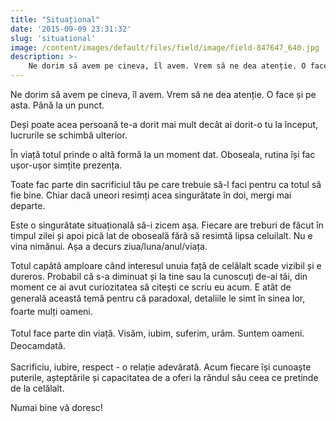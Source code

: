 ```yaml
---
title: "Situațional"
date: '2015-09-09 23:31:32'
slug: 'situational'
image: /content/images/default/files/field/image/field-847647_640.jpg
description: >-
    Ne dorim să avem pe cineva, îl avem. Vrem să ne dea atenție. O face și pe asta. Până la un punct.Deși poate acea persoană te-a dorit mai mult decât ai dorit-o tu la început, lucrurile se schimbă ulte
---
```

<div class="kg-card-markdown"><p>Ne dorim să avem pe cineva, îl avem. Vrem să ne dea atenție. O face și pe asta. Până la un punct.</p>
<p>Deși poate acea persoană te-a dorit mai mult decât ai dorit-o tu la început, lucrurile se schimbă ulterior.</p>
<p>În viață totul prinde o altă formă la un moment dat. Oboseala, rutina își fac ușor-ușor simțite prezența.</p>
<p>Toate fac parte din sacrificiul tău pe care trebuie să-l faci pentru ca totul să fie bine. Chiar dacă uneori resimți acea singurătate în doi, mergi mai departe.</p>
<p>Este o singurătate situațională să-i zicem așa. Fiecare are treburi de făcut în timpul zilei și apoi pică lat de oboseală fără să resimtă lipsa celuilalt. Nu e vina nimănui. Așa a decurs ziua/luna/anul/viața.</p>
<p>Totul capătă amploare când interesul unuia față de celălalt scade vizibil și e dureros. Probabil că s-a diminuat și la tine sau la cunoscuți de-ai tăi, din moment ce ai avut curiozitatea să citești ce scriu eu acum. E atât de generală această temă pentru că paradoxal, detaliile le simt <span style="line-height: 20.8px;"> în </span>sinea<span style="line-height: 20.8px;"> </span><span style="line-height: 20.8px;">lor, </span>foarte mulți oameni<span style="line-height:20.8px">.</span></p>
<p><span style="line-height:20.8px">Totul face parte din viață. Visăm, iubim, suferim, urâm. Suntem oameni. Deocamdată.</span></p>
<p>Sacrificiu, iubire, respect - o relație adevărată. Acum fiecare își cunoaște puterile, așteptările și capacitatea de a oferi la rândul său ceea ce pretinde de la celălalt.   </p>
<p>Numai bine vă doresc!                  </p>
<p> </p>
</div>
    